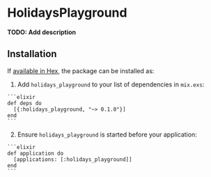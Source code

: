 # HolidaysPlayground

**TODO: Add description**

## Installation

If [available in Hex](https://hex.pm/docs/publish), the package can be installed as:

  1. Add `holidays_playground` to your list of dependencies in `mix.exs`:

    ```elixir
    def deps do
      [{:holidays_playground, "~> 0.1.0"}]
    end
    ```

  2. Ensure `holidays_playground` is started before your application:

    ```elixir
    def application do
      [applications: [:holidays_playground]]
    end
    ```

